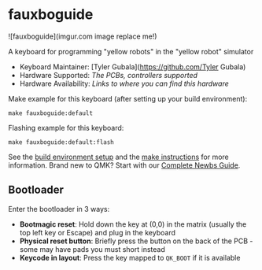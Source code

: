 # fauxboguide

![fauxboguide](imgur.com image replace me!)

A keyboard for programming "yellow robots" in the "yellow robot" simulator

* Keyboard Maintainer: [Tyler Gubala](https://github.com/Tyler Gubala)
* Hardware Supported: *The PCBs, controllers supported*
* Hardware Availability: *Links to where you can find this hardware*

Make example for this keyboard (after setting up your build environment):

    make fauxboguide:default

Flashing example for this keyboard:

    make fauxboguide:default:flash

See the [build environment setup](https://docs.qmk.fm/#/getting_started_build_tools) and the [make instructions](https://docs.qmk.fm/#/getting_started_make_guide) for more information. Brand new to QMK? Start with our [Complete Newbs Guide](https://docs.qmk.fm/#/newbs).

## Bootloader

Enter the bootloader in 3 ways:

* **Bootmagic reset**: Hold down the key at (0,0) in the matrix (usually the top left key or Escape) and plug in the keyboard
* **Physical reset button**: Briefly press the button on the back of the PCB - some may have pads you must short instead
* **Keycode in layout**: Press the key mapped to `QK_BOOT` if it is available

